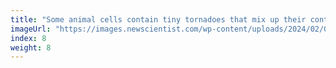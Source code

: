 ```yaml
---
title: "Some animal cells contain tiny tornadoes that mix up their contents"
imageUrl: "https://images.newscientist.com/wp-content/uploads/2024/02/01150819/SEI_188748554.jpg?width=600"
index: 8
weight: 8
---
```

